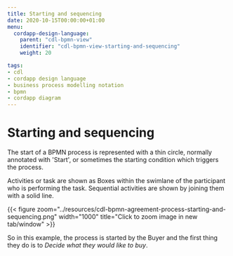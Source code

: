 ```yaml
---
title: Starting and sequencing
date: 2020-10-15T00:00:00+01:00
menu:
  cordapp-design-language:
    parent: "cdl-bpmn-view"
    identifier: "cdl-bpmn-view-starting-and-sequencing"
    weight: 20

tags:
- cdl
- cordapp design language
- business process modelling notation
- bpmn
- cordapp diagram
---
```


# Starting and sequencing

The start of a BPMN process is represented with a thin circle, normally annotated with 'Start', or sometimes the starting condition which triggers the process.

Activities or task are shown as Boxes within the swimlane of the participant who is performing the task. Sequential activities are shown by joining them with a solid line.

{{< figure zoom="../resources/cdl-bpmn-agreement-process-starting-and-sequencing.png" width="1000" title="Click to zoom image in new tab/window" >}}

So in this example, the process is started by the Buyer and the first thing they do is to *Decide what they would like to buy*.
